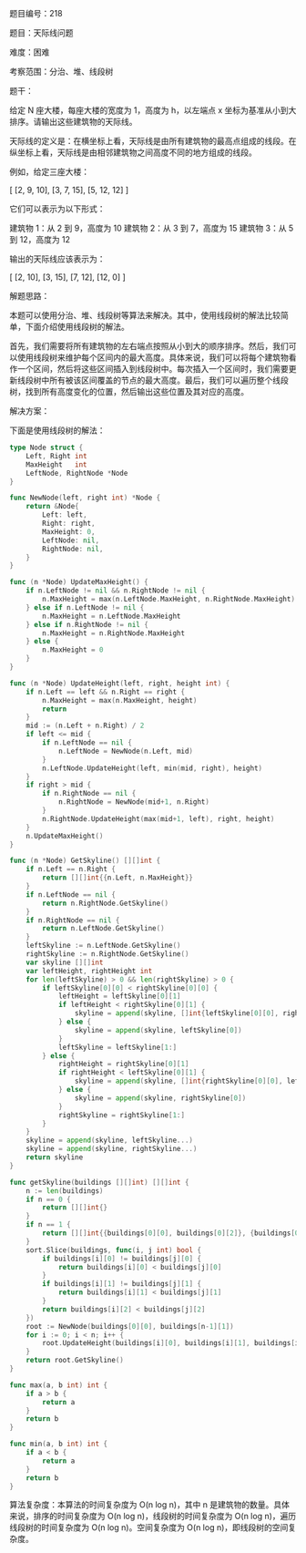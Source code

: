 题目编号：218

题目：天际线问题

难度：困难

考察范围：分治、堆、线段树

题干：

给定 N 座大楼，每座大楼的宽度为 1，高度为 h，以左端点 x 坐标为基准从小到大排序。请输出这些建筑物的天际线。

天际线的定义是：在横坐标上看，天际线是由所有建筑物的最高点组成的线段。在纵坐标上看，天际线是由相邻建筑物之间高度不同的地方组成的线段。

例如，给定三座大楼：

[
  [2, 9, 10],
  [3, 7, 15],
  [5, 12, 12]
]

它们可以表示为以下形式：

建筑物 1：从 2 到 9，高度为 10
建筑物 2：从 3 到 7，高度为 15
建筑物 3：从 5 到 12，高度为 12

输出的天际线应该表示为：

[
  [2, 10],
  [3, 15],
  [7, 12],
  [12, 0]
]

解题思路：

本题可以使用分治、堆、线段树等算法来解决。其中，使用线段树的解法比较简单，下面介绍使用线段树的解法。

首先，我们需要将所有建筑物的左右端点按照从小到大的顺序排序。然后，我们可以使用线段树来维护每个区间内的最大高度。具体来说，我们可以将每个建筑物看作一个区间，然后将这些区间插入到线段树中。每次插入一个区间时，我们需要更新线段树中所有被该区间覆盖的节点的最大高度。最后，我们可以遍历整个线段树，找到所有高度变化的位置，然后输出这些位置及其对应的高度。

解决方案：

下面是使用线段树的解法：

```go
type Node struct {
    Left, Right int
    MaxHeight   int
    LeftNode, RightNode *Node
}

func NewNode(left, right int) *Node {
    return &Node{
        Left: left,
        Right: right,
        MaxHeight: 0,
        LeftNode: nil,
        RightNode: nil,
    }
}

func (n *Node) UpdateMaxHeight() {
    if n.LeftNode != nil && n.RightNode != nil {
        n.MaxHeight = max(n.LeftNode.MaxHeight, n.RightNode.MaxHeight)
    } else if n.LeftNode != nil {
        n.MaxHeight = n.LeftNode.MaxHeight
    } else if n.RightNode != nil {
        n.MaxHeight = n.RightNode.MaxHeight
    } else {
        n.MaxHeight = 0
    }
}

func (n *Node) UpdateHeight(left, right, height int) {
    if n.Left == left && n.Right == right {
        n.MaxHeight = max(n.MaxHeight, height)
        return
    }
    mid := (n.Left + n.Right) / 2
    if left <= mid {
        if n.LeftNode == nil {
            n.LeftNode = NewNode(n.Left, mid)
        }
        n.LeftNode.UpdateHeight(left, min(mid, right), height)
    }
    if right > mid {
        if n.RightNode == nil {
            n.RightNode = NewNode(mid+1, n.Right)
        }
        n.RightNode.UpdateHeight(max(mid+1, left), right, height)
    }
    n.UpdateMaxHeight()
}

func (n *Node) GetSkyline() [][]int {
    if n.Left == n.Right {
        return [][]int{{n.Left, n.MaxHeight}}
    }
    if n.LeftNode == nil {
        return n.RightNode.GetSkyline()
    }
    if n.RightNode == nil {
        return n.LeftNode.GetSkyline()
    }
    leftSkyline := n.LeftNode.GetSkyline()
    rightSkyline := n.RightNode.GetSkyline()
    var skyline [][]int
    var leftHeight, rightHeight int
    for len(leftSkyline) > 0 && len(rightSkyline) > 0 {
        if leftSkyline[0][0] < rightSkyline[0][0] {
            leftHeight = leftSkyline[0][1]
            if leftHeight < rightSkyline[0][1] {
                skyline = append(skyline, []int{leftSkyline[0][0], rightSkyline[0][1]})
            } else {
                skyline = append(skyline, leftSkyline[0])
            }
            leftSkyline = leftSkyline[1:]
        } else {
            rightHeight = rightSkyline[0][1]
            if rightHeight < leftSkyline[0][1] {
                skyline = append(skyline, []int{rightSkyline[0][0], leftSkyline[0][1]})
            } else {
                skyline = append(skyline, rightSkyline[0])
            }
            rightSkyline = rightSkyline[1:]
        }
    }
    skyline = append(skyline, leftSkyline...)
    skyline = append(skyline, rightSkyline...)
    return skyline
}

func getSkyline(buildings [][]int) [][]int {
    n := len(buildings)
    if n == 0 {
        return [][]int{}
    }
    if n == 1 {
        return [][]int{{buildings[0][0], buildings[0][2]}, {buildings[0][1], 0}}
    }
    sort.Slice(buildings, func(i, j int) bool {
        if buildings[i][0] != buildings[j][0] {
            return buildings[i][0] < buildings[j][0]
        }
        if buildings[i][1] != buildings[j][1] {
            return buildings[i][1] < buildings[j][1]
        }
        return buildings[i][2] < buildings[j][2]
    })
    root := NewNode(buildings[0][0], buildings[n-1][1])
    for i := 0; i < n; i++ {
        root.UpdateHeight(buildings[i][0], buildings[i][1], buildings[i][2])
    }
    return root.GetSkyline()
}

func max(a, b int) int {
    if a > b {
        return a
    }
    return b
}

func min(a, b int) int {
    if a < b {
        return a
    }
    return b
}
```

算法复杂度：本算法的时间复杂度为 O(n log n)，其中 n 是建筑物的数量。具体来说，排序的时间复杂度为 O(n log n)，线段树的时间复杂度为 O(n log n)，遍历线段树的时间复杂度为 O(n log n)。空间复杂度为 O(n log n)，即线段树的空间复杂度。